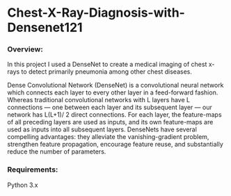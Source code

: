 # Chest-X-Ray-Diagnosis-with-Densenet121

### Overview:
In this project I used a DenseNet to create a medical imaging of chest x-rays to detect primarily pneumonia among other chest diseases. 

Dense Convolutional Network (DenseNet) is a convolutional neural network which connects each layer to every other layer in a feed-forward fashion. Whereas traditional convolutional networks with L layers have L connections — one between each layer and its subsequent layer — our network has L(L+1)/ 2 direct connections. For each layer, the feature-maps of all preceding layers are used as inputs, and its own feature-maps are used as inputs into all subsequent layers. DenseNets have several compelling advantages: they alleviate the vanishing-gradient problem, strengthen feature propagation, encourage feature reuse, and substantially reduce the number of parameters.

### Requirements:
Python 3.x
